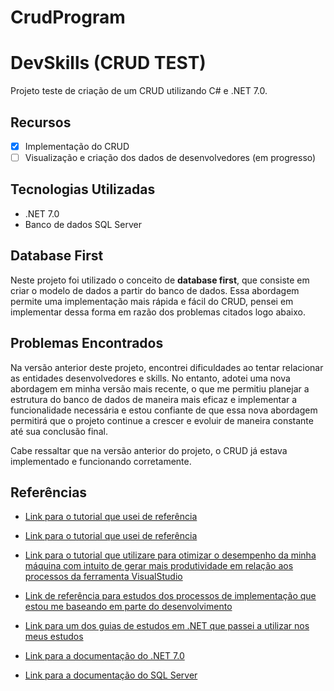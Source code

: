 # CrudProgram
# DevSkills (CRUD TEST)

Projeto teste de criação de um CRUD utilizando C# e .NET 7.0.

## Recursos

- [x] Implementação do CRUD
- [ ] Visualização e criação dos dados de desenvolvedores (em progresso)

## Tecnologias Utilizadas

- .NET 7.0
- Banco de dados SQL Server

## Database First

Neste projeto foi utilizado o conceito de **database first**, que consiste em criar o modelo de dados a partir do banco de dados. Essa abordagem permite uma implementação mais rápida e fácil do CRUD, pensei em implementar dessa forma em razão dos problemas citados logo abaixo.

## Problemas Encontrados

Na versão anterior deste projeto, encontrei dificuldades ao tentar relacionar as entidades desenvolvedores e skills. No entanto, adotei uma nova abordagem em minha versão mais recente, o que me permitiu planejar a estrutura do banco de dados de maneira mais eficaz e implementar a funcionalidade necessária e estou confiante de que essa nova abordagem permitirá que o projeto continue a crescer e evoluir de maneira constante até sua conclusão final.

Cabe ressaltar que na versão anterior do projeto, o CRUD já estava implementado e funcionando corretamente.


## Referências

- [Link para o tutorial que usei de referência](https://youtu.be/0HGvToWEItY)
- [Link para o tutorial que usei de referência](https://youtu.be/RgHGzrjD4v4)
- [Link para o tutorial que utilizare para otimizar o desempenho da minha máquina com intuito de gerar mais produtividade em relação aos processos da ferramenta VisualStudio](https://youtu.be/h6rkNOreLyM)

- [Link de referência para estudos dos processos de implementação que estou me baseando em parte do desenvolvimento](https://www.macoratti.net/14/04/mvc_crud.htm)
- [Link para um dos guias de estudos em .NET que passei a utilizar nos meus estudos](https://www.macoratti.net/Artigos)

- [Link para a documentação do .NET 7.0](https://docs.microsoft.com/pt-br/dotnet/core/whats-new/dotnet-core-7.0)
- [Link para a documentação do SQL Server](https://docs.microsoft.com/pt-br/sql/sql-server/?view=sql-server-ver15) 
